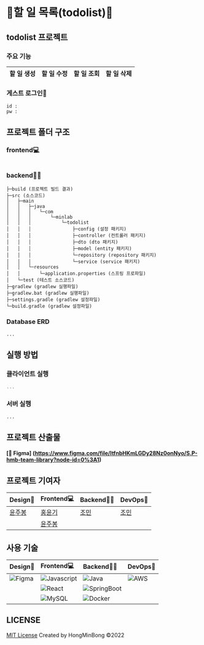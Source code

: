 # 📝할 일 목록(todolist)📝

## todolist 프로젝트
### 주요 기능
|할 일 생성|할 일 수정|할 일 조회|할 일 삭제| 
|---|---|---|---|

### 게스트 로그인🔑
```
id : 
pw :
```

## 프로젝트 폴더 구조

### frontend💻
```

```

### backend👨‍💻
```
├─build (프로젝트 빌드 결과)
├─src (소스코드)
│   ├─main
│   │   ├─java
│   │   │   └─com
│   │   │       └─minlab
│   │   │           └─todolist
│   │   │               ├─config (설정 패키지)
│   │   │               ├─controller (컨트롤러 패키지)
│   │   │               ├─dto (dto 패키지)
│   │   │               ├─model (entity 패키지)
│   │   │               └─repository (repository 패키지)
│   │   │               └─service (service 패키지)
│   │   └─resources
│   │       └─application.properties (스프링 프로파일)
│   └─test (테스트 소스코드)
├─gradlew (gradlew 실행파일)
├─gradlew.bat (gradlew 실행파일)
├─settings.gradle (gradlew 설정파일)
└─build.gradle (gradlew 설정파일)
```

### Database ERD
```
...
```

## 실행 방법

### 클라이언트 실행
```js
...
```

### 서버 실행
```
...
```

## 프로젝트 산출물
#### [🎨 Figma] (https://www.figma.com/file/ItfnbHKmLGDy28Nz0onNyo/S.P-hmb-team-library?node-id=0%3A1)

## 프로젝트 기여자
|Design🎨|Frontend💻|Backend👨‍💻|DevOps🚊|
|:---|:---|:---|:---|
|[윤주봉](https://github.com/dbswnqhd12)|[홍윤기](https://github.com/altanis7)|[조민](https://github.com/Minnaldo)|[조민](https://github.com/Minnaldo)|
| |[윤주봉](https://github.com/dbswnqhd12)| | |

## 사용 기술
|Design🎨|Frontend💻|Backend👨‍💻|DevOps🚊|
|:---|:---|:---|:---|
|![Figma](https://img.shields.io/badge/Figma-F24E1E?style=for-the-badge&logo=Figma&logoColor=white)|![Javascript](https://img.shields.io/badge/Javascript-ffb13b?style=for-the-badge&logo=javascript&logoColor=white)|![Java](https://img.shields.io/badge/Java-007396?style=for-the-badge&logo=Java&logoColor=white)|![AWS](https://img.shields.io/badge/AWS-%23FF9900.svg?style=for-the-badge&logo=amazon-aws&logoColor=white)|
| |![React](https://img.shields.io/badge/react-%2320232a.svg?style=for-the-badge&logo=react&logoColor=%2361DAFB)|![SpringBoot](https://img.shields.io/badge/SpringBoot-6DB33F?style=for-the-badge&logo=Spring&logoColor=white)| |
| |![MySQL](https://img.shields.io/badge/mysql-4479A1?style=for-the-badge&logo=mysql&logoColor=white)|![Docker](https://img.shields.io/badge/Docker-2496ED.svg?style=for-the-badge&logo=Docker&logoColor=white)|

## LICENSE

[MIT License]() Created by HongMinBong ©2022
<!-- ![License](https://img.shields.io/github/license/INFP-Study/CIAT) -->
